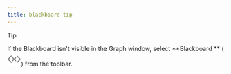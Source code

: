 ```yaml
---
title: blackboard-tip
---
```


> [!TIP]
> If the Blackboard isn't visible in the Graph window, select **Blackboard
** (![The Blackboard icon](../images/vs-blackboard-icon.png)) from the toolbar.
